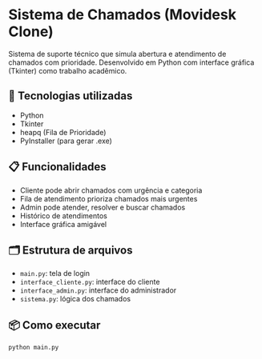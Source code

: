 # Sistema de Chamados (Movidesk Clone)

Sistema de suporte técnico que simula abertura e atendimento de chamados com prioridade. Desenvolvido em Python com interface gráfica (Tkinter) como trabalho acadêmico.

## 🧩 Tecnologias utilizadas
- Python
- Tkinter
- heapq (Fila de Prioridade)
- PyInstaller (para gerar .exe)

## 📋 Funcionalidades
- Cliente pode abrir chamados com urgência e categoria
- Fila de atendimento prioriza chamados mais urgentes
- Admin pode atender, resolver e buscar chamados
- Histórico de atendimentos
- Interface gráfica amigável

## 🗂 Estrutura de arquivos
- `main.py`: tela de login
- `interface_cliente.py`: interface do cliente
- `interface_admin.py`: interface do administrador
- `sistema.py`: lógica dos chamados

## 📦 Como executar
```bash
python main.py

